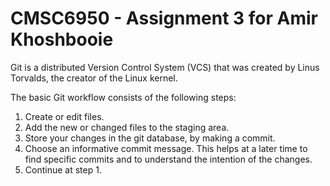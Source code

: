 # CMSC6950 - Assignment 3 for Amir Khoshbooie
Git is a distributed Version Control System (VCS) that was created by
Linus Torvalds, the creator of the Linux kernel.


The basic Git workflow consists of the following steps: 

1. Create or edit files.
2. Add the new or changed files to the staging area.
3. Store your changes in the git database, by making a commit.
4. Choose an informative commit message. This helps at a later time to find
   specific commits and to understand the intention of the changes.
5. Continue at step 1. 


